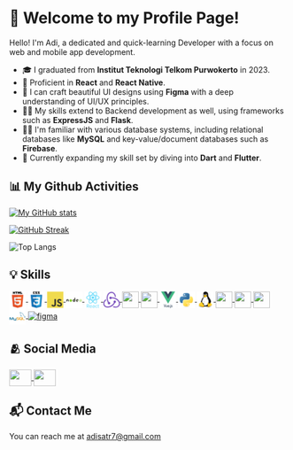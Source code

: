 # 👋 Welcome to my Profile Page!

Hello! I'm Adi, a dedicated and quick-learning Developer with a focus on web and mobile app development.

- 🎓 I graduated from **Institut Teknologi Telkom Purwokerto** in 2023.
- 🌟 Proficient in **React** and **React Native**.
- 🎨 I can craft beautiful UI designs using **Figma** with a deep understanding of UI/UX principles.
- 🧙‍♂️ My skills extend to Backend development as well, using frameworks such as **ExpressJS** and **Flask**.
- 👷‍♂️ I'm familiar with various database systems, including relational databases like **MySQL** and key-value/document databases such as **Firebase**.
- 🌱 Currently expanding my skill set by diving into **Dart** and **Flutter**.


## 📊 My Github Activities

[![My GitHub stats](https://github-readme-stats.vercel.app/api?username=adisatr7)](https://github.com/anuraghazra/github-readme-stats)

[![GitHub Streak](https://streak-stats.demolab.com/?user=adisatr7)](https://git.io/streak-stats)

![Top Langs](https://github-readme-stats.vercel.app/api/top-langs/?username=adisatr7)


## 💡 Skills

<a href="https://www.w3.org/html/">
    <img src="https://raw.githubusercontent.com/devicons/devicon/master/icons/html5/html5-original-wordmark.svg" width=30 height=30 align="center"/>
<a/>

<a href="https://en.wikipedia.org/wiki/CSS">
    <img src="https://raw.githubusercontent.com/devicons/devicon/master/icons/css3/css3-original-wordmark.svg" width=30 height=30 align="center"/>
<a/>

<a href="https://www.javascript.com/">
    <img src="https://raw.githubusercontent.com/devicons/devicon/master/icons/javascript/javascript-original.svg" width=30 height=30 align="center"/>
<a/>

<a href="https://nodejs.org/en/">
    <img src="https://raw.githubusercontent.com/devicons/devicon/master/icons/nodejs/nodejs-original-wordmark.svg" width=30 height=30 align="center"/>
<a/>
    
<a href="https://react.dev/">
    <img src="https://raw.githubusercontent.com/devicons/devicon/master/icons/react/react-original-wordmark.svg" width=30 height=30 align="center"/>
<a/>


<a href="(https://react-redux.js.org/">
    <img src="https://raw.githubusercontent.com/devicons/devicon/master/icons/redux/redux-original.svg" width=30 height=30 align="center"/>
<a/>

<a href="https://dart.dev/">
    <img src="https://camo.githubusercontent.com/d54cb8a71c6e700018b4d1390e6178d544f5713b618cb11e3d9513640a82d0c9/68747470733a2f2f7777772e766563746f726c6f676f2e7a6f6e652f6c6f676f732f646172746c616e672f646172746c616e672d69636f6e2e737667" width=30 height=30 align="center"/>
<a/>

<a href="https://flutter.dev/">
    <img src="https://camo.githubusercontent.com/114aa59f6bfe1ff7ef3444fbb224078eb6a32c43f0ed03a6c0c3e6df67e049ec/68747470733a2f2f7777772e766563746f726c6f676f2e7a6f6e652f6c6f676f732f666c7574746572696f2f666c7574746572696f2d69636f6e2e737667" width=30 height=30 align="center"/>
<a/>

<a href="https://vuejs.org/">
    <img src="https://raw.githubusercontent.com/devicons/devicon/master/icons/vuejs/vuejs-original-wordmark.svg" width=30 height=30 align="center"/>
<a/>

<a href="https://www.python.org/">
    <img src="https://raw.githubusercontent.com/devicons/devicon/master/icons/python/python-original.svg" width=30 height=30 align="center"/>
<a/>


<a href="https://www.linux.org/">
    <img src="https://raw.githubusercontent.com/devicons/devicon/master/icons/linux/linux-original.svg" width=30 height=30 align="center"/>
<a/>

<a href="https://git-scm.com/">
    <img src="https://camo.githubusercontent.com/fbfcb9e3dc648adc93bef37c718db16c52f617ad055a26de6dc3c21865c3321d/68747470733a2f2f7777772e766563746f726c6f676f2e7a6f6e652f6c6f676f732f6769742d73636d2f6769742d73636d2d69636f6e2e737667" width=30 height=30 align="center"/>
<a/>

<a href="https://firebase.google.com/">
    <img src="https://camo.githubusercontent.com/dd4b2422ed3bfc9da88c43d18550375c66f9584327dff7ecc19315ce50b96f07/68747470733a2f2f7777772e766563746f726c6f676f2e7a6f6e652f6c6f676f732f66697265626173652f66697265626173652d69636f6e2e737667" width=30 height=30 align="center"/>
<a/>

<a href="https://mariadb.org/">
    <img src="https://camo.githubusercontent.com/c801bc4030f308500f29b695f0771ba313b3b2088c91d06152b5cc5a050e3127/68747470733a2f2f7777772e766563746f726c6f676f2e7a6f6e652f6c6f676f732f6d6172696164622f6d6172696164622d69636f6e2e737667" width=30 height=30 align="center"/>
<a/>

<a href="https://www.mysql.com/">
    <img src="https://raw.githubusercontent.com/devicons/devicon/master/icons/mysql/mysql-original-wordmark.svg" width=30 height=30 align="center"/>
<a/>


<a href="https://www.figma.com/">
    <img src="https://www.vectorlogo.zone/logos/figma/figma-icon.svg" alt="figma" width=30 height=30 align="center"/>
<a/>

    
## 🫂 Social Media

<a href="https://www.linkedin.com/in/adisatr7/">
    <img src="https://raw.githubusercontent.com/rahuldkjain/github-profile-readme-generator/master/src/images/icons/Social/linked-in-alt.svg" width=40 height=30 align="center"/>
<a/>

<a href="https://www.linkedin.com/in/adisatr7/">
    <img src="https://raw.githubusercontent.com/rahuldkjain/github-profile-readme-generator/master/src/images/icons/Social/instagram.svg" width=40 height=30 align="center"/>
<a/>


## 📬 Contact Me

You can reach me at [adisatr7@gmail.com](mailto:adisatr7@gmail.com)
